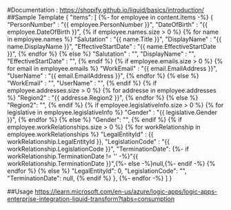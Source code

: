 #Documentation : https://shopify.github.io/liquid/basics/introduction/
##Sample Template
{
    "items": [
        {%- for employee in content.items -%}
        {
            "PersonNumber" : "{{ employee.PersonNumber }}",
            "DateOfBirth" : "{{ employee.DateOfBirth }}",
            {% if employee.names.size > 0 %}
            {% for name in employee.names %}
            "Salutation" : "{{ name.Title }}",
            "DisplayName" : "{{ name.DisplayName }}",
            "EffectiveStartDate" : "{{ name.EffectiveStartDate }}",
            {% endfor %}
            {% else %}
            "Salutation" : "",
            "DisplayName" : "",
            "EffectiveStartDate" : "",
            {% endif %}
            {% if employee.emails.size > 0 %}
            {% for email in employee.emails %}
            "WorkEmail" : "{{ email.EmailAddress }}",
            "UserName" : "{{ email.EmailAddress }}",
            {% endfor %}
            {% else %}
            "WorkEmail" : "",
            "UserName" : "",
            {% endif %}
            {% if employee.addresses.size > 0 %}
            {% for addresse in employee.addresses %}
                "Region2" : "{{ addresse.Region2 }}",
            {% endfor %}
            {% else %}
                "Region2": "",
            {% endif %}
            {% if employee.legislativeInfo.size > 0 %}
            {% for legislative in employee.legislativeInfo %}
                "Gender" : "{{ legislative.Gender }}",
            {% endfor %}
            {% else %}
                "Gender": "",
            {% endif %}
            {% if employee.workRelationships.size > 0 %}
            {% for workRelationship in employee.workRelationships %}
                "LegalEntityId" : {{ workRelationship.LegalEntityId }},
                "LegislationCode" : "{{ workRelationship.LegislationCode }}",
                "TerminationDate":
                {%- if workRelationship.TerminationDate != '' -%}"{{ workRelationship.TerminationDate }}",{%- else -%}null,{%- endif -%}
            {% endfor %}
            {% else %}
                "LegalEntityId": 0,
                "LegislationCode": "",
                "TerminationDate": null,
            {% endif %}
        },
        {%- endfor -%}
    ]
}

##Usage 
https://learn.microsoft.com/en-us/azure/logic-apps/logic-apps-enterprise-integration-liquid-transform?tabs=consumption
